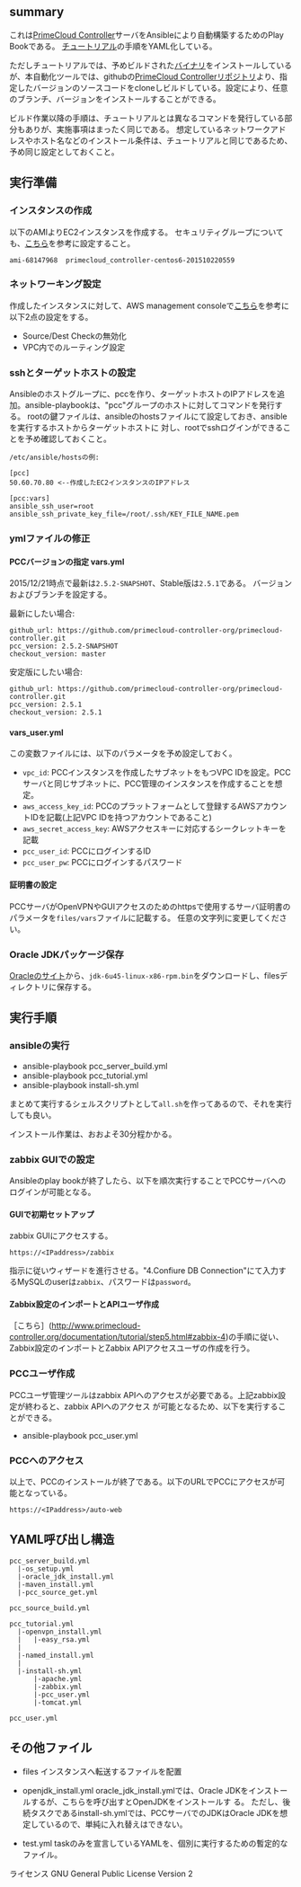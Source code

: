 
## summary

これは[PrimeCloud Controller](http://www.primecloud-controller.org)サーバをAnsibleにより自動構築するためのPlay Bookである。
[チュートリアル](http://www.primecloud-controller.org/documentation/tutorial/step0.html)の手順をYAML化している。

ただしチュートリアルでは、予めビルドされた[バイナリ](http://www.primecloud-controller.org/download/index.html)をインストールしているが、本自動化ツールでは、githubの[PrimeCloud Controllerリポジトリ](https://github.com/primecloud-controller-org/primecloud-controller)より、指定したバージョンのソースコードをcloneしビルドしている。設定により、任意のブランチ、バージョンをインストールすることができる。

ビルド作業以降の手順は、チュートリアルとは異なるコマンドを発行している部分もありが、実施事項はまったく同じである。
想定しているネットワークアドレスやホスト名などのインストール条件は、チュートリアルと同じであるため、予め同じ設定としておくこと。

## 実行準備

### インスタンスの作成

以下のAMIよりEC2インスタンスを作成する。
セキュリティグループについても、[こちら](http://www.primecloud-controller.org/documentation/tutorial/step1.html#section-1)を参考に設定すること。
```
ami-68147968  primecloud_controller-centos6-201510220559
```

### ネットワーキング設定

作成したインスタンスに対して、AWS management consoleで[こちら](http://www.primecloud-controller.org/documentation/tutorial/step1.html#section-1)を参考に以下2点の設定をする。

* Source/Dest Checkの無効化
* VPC内でのルーティング設定

### sshとターゲットホストの設定

Ansibleのホストグループに、pccを作り、ターゲットホストのIPアドレスを追加。ansible-playbookは、"pcc"グループのホストに対してコマンドを発行する。
rootの鍵ファイルは、ansibleのhostsファイルにて設定しておき、ansibleを実行するホストからターゲットホストに 対し、rootでsshログインができることを予め確認しておくこと。

```
/etc/ansible/hostsの例:

[pcc]
50.60.70.80 <--作成したEC2インスタンスのIPアドレス

[pcc:vars]
ansible_ssh_user=root
ansible_ssh_private_key_file=/root/.ssh/KEY_FILE_NAME.pem

```

### ymlファイルの修正

#### PCCバージョンの指定 vars.yml

2015/12/21時点で最新は`2.5.2-SNAPSHOT`、Stable版は`2.5.1`である。
バージョンおよびブランチを設定する。

最新にしたい場合:
```
github_url: https://github.com/primecloud-controller-org/primecloud-controller.git
pcc_version: 2.5.2-SNAPSHOT
checkout_version: master
```
安定版にしたい場合:
```
github_url: https://github.com/primecloud-controller-org/primecloud-controller.git
pcc_version: 2.5.1
checkout_version: 2.5.1
```


#### vars_user.yml

この変数ファイルには、以下のパラメータを予め設定しておく。

* `vpc_id`: PCCインスタンスを作成したサブネットをもつVPC IDを設定。PCCサーバと同じサブネットに、PCC管理のインスタンスを作成することを想定。
* `aws_access_key_id`: PCCのプラットフォームとして登録するAWSアカウントIDを記載(上記VPC IDを持つアカウントであること)
* `aws_secret_access_key`: AWSアクセスキーに対応するシークレットキーを記載
* `pcc_user_id`: PCCにログインするID
* `pcc_user_pw`: PCCにログインするパスワード

#### 証明書の設定

PCCサーバがOpenVPNやGUIアクセスのためのhttpsで使用するサーバ証明書のパラメータを`files/vars`ファイルに記載する。
任意の文字列に変更してください。

### Oracle JDKパッケージ保存

[Oracleのサイト](http://www.oracle.com/technetwork/java/javasebusiness/downloads/java-archive-downloads-javase6-419409.html)から、`jdk-6u45-linux-x86-rpm.bin`をダウンロードし、filesディレクトリに保存する。


## 実行手順

### ansibleの実行

* ansible-playbook pcc_server_build.yml
* ansible-playbook pcc_tutorial.yml
* ansible-playbook install-sh.yml

まとめて実行するシェルスクリプトとして`all.sh`を作ってあるので、それを実行しても良い。

インストール作業は、おおよそ30分程かかる。

### zabbix GUIでの設定

Ansibleのplay bookが終了したら、以下を順次実行することでPCCサーバへのログインが可能となる。

#### GUIで初期セットアップ

zabbix GUIにアクセスする。
```
https://<IPaddress>/zabbix
```

指示に従いウィザードを進行させる。"4.Confiure DB Connection"にて入力するMySQLのuserは`zabbix`、パスワードは`password`。

#### Zabbix設定のインポートとAPIユーザ作成

［こちら］(http://www.primecloud-controller.org/documentation/tutorial/step5.html#zabbix-4)の手順に従い、Zabbix設定のインポートとZabbix APIアクセスユーザの作成を行う。

### PCCユーザ作成

PCCユーザ管理ツールはzabbix APIへのアクセスが必要である。上記zabbix設定が終わると、zabbix APIへのアクセス が可能となるため、以下を実行することができる。

* ansible-playbook pcc_user.yml


### PCCへのアクセス

以上で、PCCのインストールが終了である。以下のURLでPCCにアクセスが可能となっている。

```
https://<IPaddress>/auto-web
```

## YAML呼び出し構造

```
pcc_server_build.yml
  |-os_setup.yml
  |-oracle_jdk_install.yml
  |-maven_install.yml
  |-pcc_source_get.yml
  
pcc_source_build.yml

pcc_tutorial.yml
  |-openvpn_install.yml
  |   |-easy_rsa.yml
  |
  |-named_install.yml
  |
  |-install-sh.yml
      |-apache.yml
      |-zabbix.yml
      |-pcc_user.yml
      |-tomcat.yml

pcc_user.yml
```

## その他ファイル

* files
    インスタンスへ転送するファイルを配置

* openjdk_install.yml
    oracle_jdk_install.ymlでは、Oracle JDKをインストールするが、こちらを呼び出すとOpenJDKをインストールす る。
    ただし、後続タスクであるinstall-sh.ymlでは、PCCサーバでのJDKはOracle JDKを想定しているので、単純に入れ替えはできない。

* test.yml
    taskのみを宣言しているYAMLを、個別に実行するための暫定的なファイル。


ライセンス
GNU General Public License Version 2

